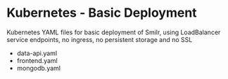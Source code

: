 # Kubernetes - Basic Deployment

Kubernetes YAML files for basic deployment of Smilr, using LoadBalancer service endpoints, no ingress, no persistent storage and no SSL

- data-api.yaml
- frontend.yaml
- mongodb.yaml